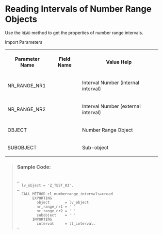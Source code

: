 <!-- loio0cb77ec7fba84084a416688de830dd71 -->

# Reading Intervals of Number Range Objects

Use the `READ` method to get the properties of number range intervals.

<a name="loio0cb77ec7fba84084a416688de830dd71__table_tgb_tgf_gjb"/>Import Parameters


<table>
<tr>
<th>

Parameter Name



</th>
<th>

Field Name



</th>
<th>

Value Help



</th>
</tr>
<tr>
<td>

NR\_RANGE\_NR1



</td>
<td>

 



</td>
<td>

Interval Number \(internal interval\)



</td>
</tr>
<tr>
<td>

NR\_RANGE\_NR2



</td>
<td>

 



</td>
<td>

Interval Number \(external interval\)



</td>
</tr>
<tr>
<td>

OBJECT



</td>
<td>

 



</td>
<td>

Number Range Object



</td>
</tr>
<tr>
<td>

SUBOBJECT



</td>
<td>

 



</td>
<td>

Sub-object



</td>
</tr>
</table>

> ### Sample Code:  
> ```
> 
> …
>   lv_object = 'Z_TEST_03'.
> …
>   CALL METHOD cl_numberrange_intervals=>read
>        EXPORTING
>          object       = lv_object
>          nr_range_nr1 = ' '
>          nr_range_nr2 = ' '
>          subobject    = ' '
>        IMPORTING
>          interval     = lt_interval.
> …
> 
> ```

